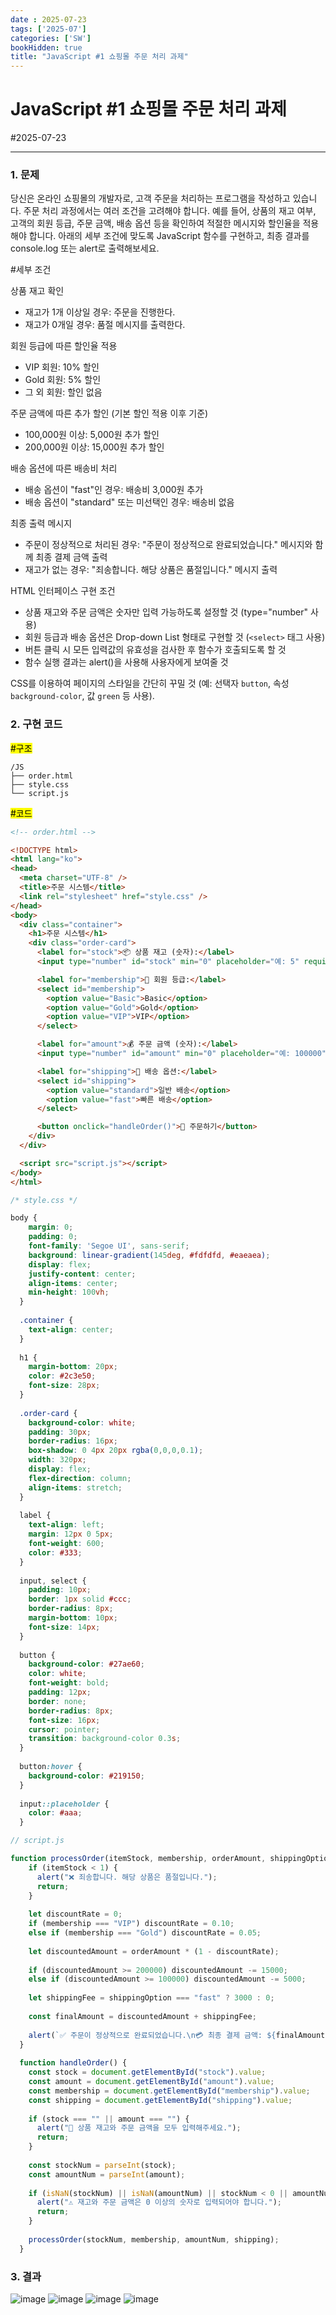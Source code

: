 ```yaml
---
date : 2025-07-23
tags: ['2025-07']
categories: ['SW']
bookHidden: true
title: "JavaScript #1 쇼핑몰 주문 처리 과제"
---
```


# JavaScript #1 쇼핑몰 주문 처리 과제

#2025-07-23

---

### 1. 문제

당신은 온라인 쇼핑몰의 개발자로, 고객 주문을 처리하는 프로그램을 작성하고 있습니다. 주문 처리 과정에서는 여러 조건을 고려해야 합니다. 예를 들어, 상품의 재고 여부, 고객의 회원 등급, 주문 금액, 배송 옵션 등을 확인하여 적절한 메시지와 할인율을 적용해야 합니다. 아래의 세부 조건에 맞도록 JavaScript 함수를 구현하고, 최종 결과를 console.log 또는 alert로 출력해보세요.

#세부 조건

상품 재고 확인
- 재고가 1개 이상일 경우: 주문을 진행한다.
- 재고가 0개일 경우: 품절 메시지를 출력한다.

회원 등급에 따른 할인율 적용
- VIP 회원: 10% 할인
- Gold 회원: 5% 할인
- 그 외 회원: 할인 없음

주문 금액에 따른 추가 할인 (기본 할인 적용 이후 기준)
- 100,000원 이상: 5,000원 추가 할인
- 200,000원 이상: 15,000원 추가 할인

배송 옵션에 따른 배송비 처리
- 배송 옵션이 "fast"인 경우: 배송비 3,000원 추가
- 배송 옵션이 "standard" 또는 미선택인 경우: 배송비 없음

최종 출력 메시지
- 주문이 정상적으로 처리된 경우: "주문이 정상적으로 완료되었습니다." 메시지와 함께 최종 결제 금액 출력
- 재고가 없는 경우: "죄송합니다. 해당 상품은 품절입니다." 메시지 출력

HTML 인터페이스 구현 조건
- 상품 재고와 주문 금액은 숫자만 입력 가능하도록 설정할 것 (type="number" 사용)
- 회원 등급과 배송 옵션은 Drop-down List 형태로 구현할 것 (`<select>` 태그 사용)
- 버튼 클릭 시 모든 입력값의 유효성을 검사한 후 함수가 호출되도록 할 것
- 함수 실행 결과는 alert()을 사용해 사용자에게 보여줄 것

CSS를 이용하여 페이지의 스타일을 간단히 꾸밀 것 (예: 선택자 `button`, 속성 `background-color`, 값 `green` 등 사용).

###

### 2. 구현 코드

<mark>#구조</mark>

```plain text
/JS
├── order.html
├── style.css
└── script.js
```

<mark>#코드</mark>

```html
<!-- order.html -->

<!DOCTYPE html>
<html lang="ko">
<head>
  <meta charset="UTF-8" />
  <title>주문 시스템</title>
  <link rel="stylesheet" href="style.css" />
</head>
<body>
  <div class="container">
    <h1>주문 시스템</h1>
    <div class="order-card">
      <label for="stock">📦 상품 재고 (숫자):</label>
      <input type="number" id="stock" min="0" placeholder="예: 5" required />

      <label for="membership">👤 회원 등급:</label>
      <select id="membership">
        <option value="Basic">Basic</option>
        <option value="Gold">Gold</option>
        <option value="VIP">VIP</option>
      </select>

      <label for="amount">💰 주문 금액 (숫자):</label>
      <input type="number" id="amount" min="0" placeholder="예: 100000" required />

      <label for="shipping">🚚 배송 옵션:</label>
      <select id="shipping">
        <option value="standard">일반 배송</option>
        <option value="fast">빠른 배송</option>
      </select>

      <button onclick="handleOrder()">📝 주문하기</button>
    </div>
  </div>

  <script src="script.js"></script>
</body>
</html>
```

```css
/* style.css */

body {
    margin: 0;
    padding: 0;
    font-family: 'Segoe UI', sans-serif;
    background: linear-gradient(145deg, #fdfdfd, #eaeaea);
    display: flex;
    justify-content: center;
    align-items: center;
    min-height: 100vh;
  }
  
  .container {
    text-align: center;
  }
  
  h1 {
    margin-bottom: 20px;
    color: #2c3e50;
    font-size: 28px;
  }
  
  .order-card {
    background-color: white;
    padding: 30px;
    border-radius: 16px;
    box-shadow: 0 4px 20px rgba(0,0,0,0.1);
    width: 320px;
    display: flex;
    flex-direction: column;
    align-items: stretch;
  }
  
  label {
    text-align: left;
    margin: 12px 0 5px;
    font-weight: 600;
    color: #333;
  }
  
  input, select {
    padding: 10px;
    border: 1px solid #ccc;
    border-radius: 8px;
    margin-bottom: 10px;
    font-size: 14px;
  }
  
  button {
    background-color: #27ae60;
    color: white;
    font-weight: bold;
    padding: 12px;
    border: none;
    border-radius: 8px;
    font-size: 16px;
    cursor: pointer;
    transition: background-color 0.3s;
  }
  
  button:hover {
    background-color: #219150;
  }
  
  input::placeholder {
    color: #aaa;
  }
```
```js
// script.js

function processOrder(itemStock, membership, orderAmount, shippingOption) {
    if (itemStock < 1) {
      alert("❌ 죄송합니다. 해당 상품은 품절입니다.");
      return;
    }
  
    let discountRate = 0;
    if (membership === "VIP") discountRate = 0.10;
    else if (membership === "Gold") discountRate = 0.05;
  
    let discountedAmount = orderAmount * (1 - discountRate);
  
    if (discountedAmount >= 200000) discountedAmount -= 15000;
    else if (discountedAmount >= 100000) discountedAmount -= 5000;
  
    let shippingFee = shippingOption === "fast" ? 3000 : 0;
  
    const finalAmount = discountedAmount + shippingFee;
  
    alert(`✅ 주문이 정상적으로 완료되었습니다.\n💳 최종 결제 금액: ${finalAmount.toLocaleString("ko-KR")}원`);
  }
  
  function handleOrder() {
    const stock = document.getElementById("stock").value;
    const amount = document.getElementById("amount").value;
    const membership = document.getElementById("membership").value;
    const shipping = document.getElementById("shipping").value;
  
    if (stock === "" || amount === "") {
      alert("📌 상품 재고와 주문 금액을 모두 입력해주세요.");
      return;
    }
  
    const stockNum = parseInt(stock);
    const amountNum = parseInt(amount);
  
    if (isNaN(stockNum) || isNaN(amountNum) || stockNum < 0 || amountNum < 0) {
      alert("⚠️ 재고와 주문 금액은 0 이상의 숫자로 입력되어야 합니다.");
      return;
    }
  
    processOrder(stockNum, membership, amountNum, shipping);
  }
```

###

### 3. 결과

![image](https://github.com/user-attachments/assets/145ea5af-1ae6-4cc6-b8bf-3415d9d3fb06)
![image](https://github.com/user-attachments/assets/f2087716-da4d-4af9-b44d-8699d056b21d)
![image](https://github.com/user-attachments/assets/1bd26353-8111-445f-92bd-467e8a236d2a)
![image](https://github.com/user-attachments/assets/1e061c66-52f2-4b0b-a4e1-0d310944c85d)

#
